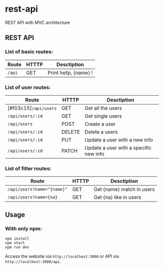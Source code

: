 # rest-api
REST API with MVC architecture

## REST API
### List of basic routes:

Route | HTTTP | Desctiption
----- | ----- | -----------
`/api` | GET | Print hellp, {name} !

### List of user routes:

Route | HTTTP | Desctiption
----- | ----- | -----------
[#f03c15]`/api/users` | GET | Get all the users
`/api/users/:id` | GET | Get single users
`/api/users` | POST | Create a user
`/api/users/:id` | DELETE | Delete a users
`/api/users/:id` | PUT | Update a user with a new info
`/api/users/:id` | PATCH | Update a user with a specific new info

### List of filter  routes:

Route | HTTTP | Desctiption
----- | ----- | -----------
`/api/users?name="{name}"` | GET | Get {name} match in users
`/api/users?name={na}` | GET | Get {na} like in users

## Usage
### With only npm:

```
npm install
npm start
npm run dev
```

Access the website via `http://localhost:3000` or API via `http://localhost:3000/api`.
